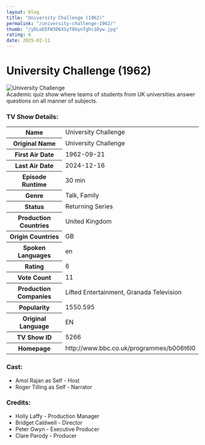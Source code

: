 ```yaml
---
layout: blog
title: "University Challenge (1962)"
permalink: "/university-challenge-1962/"
thumb: "/yDLoEEFW3D6XSyT8UynTghc1Dyw.jpg"
rating: 6
date: 2025-02-11
---
```

<h1 class="title">University Challenge (1962)</h1><div class="poster"><img src="{{ site.imglink }}/yDLoEEFW3D6XSyT8UynTghc1Dyw.jpg" class="img-fluid my-3" alt="University Challenge"/></div><div class="plot">Academic quiz show where teams of students from UK universities answer questions on all manner of subjects.</div><h3>TV Show Details:</h3><table class="table table-bordered details"><tr><th>Name</th><td>University Challenge</td></tr><tr><th>Original Name</th><td>University Challenge</td></tr><tr><th>First Air Date</th><td>1962-09-21</td></tr><tr><th>Last Air Date</th><td>2024-12-16</td></tr><tr><th>Episode Runtime</th><td>30 min</td></tr><tr><th>Genre</th><td>Talk, Family</td></tr><tr><th>Status</th><td>Returning Series</td></tr><tr><th>Production Countries</th><td>United Kingdom</td></tr><tr><th>Origin Countries</th><td>GB</td></tr><tr><th>Spoken Languages</th><td>en</td></tr><tr><th>Rating</th><td>6</td></tr><tr><th>Vote Count</th><td>11</td></tr><tr><th>Production Companies</th><td>Lifted Entertainment, Granada Television</td></tr><tr><th>Popularity</th><td>1550.595</td></tr><tr><th>Original Language</th><td>EN</td></tr><tr><th>TV Show ID</th><td>5266</td></tr><tr><th>Homepage</th><td>http://www.bbc.co.uk/programmes/b006t6l0</td></tr></table><h3>Cast:</h3><ul class="list-group cast"><li>Amol Rajan as Self - Host</li><li>Roger Tilling as Self - Narrator</li></ul><h3>Credits:</h3><ul class="list-group crew"><li>Holly Laffy - Production Manager</li><li>Bridget Caldwell - Director</li><li>Peter Gwyn - Executive Producer</li><li>Clare Parody - Producer</li></ul>